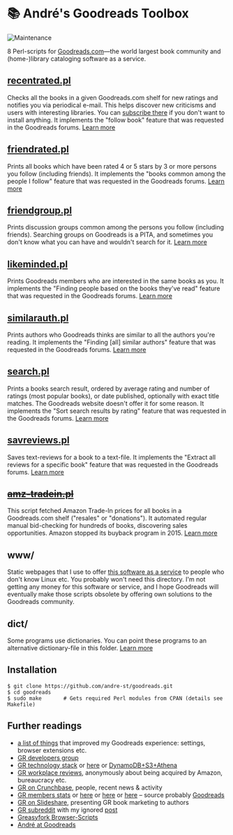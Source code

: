 # :books: André's Goodreads Toolbox

![Maintenance](https://img.shields.io/maintenance/yes/2019.svg)

8 Perl-scripts for [Goodreads.com](http://www.goodreads.com/)—the world largest book community 
and (home-)library cataloging software as a service.


## [recentrated.pl](recentrated.md)

Checks all the books in a given Goodreads.com shelf for new ratings and notifies you
via periodical e-mail. This helps discover new criticisms and users with interesting 
libraries. You can [subscribe there](https://andre-st.github.io/goodreads/) if you 
don't want to install anything.
It implements the "follow book" feature that was requested in the Goodreads forums. 
[Learn more](recentrated.md)


## [friendrated.pl](friendrated.md)

Prints all books which have been rated 4 or 5 stars by 3 or more persons you
follow (including friends). It implements the "books common
among the people I follow" feature that was requested in the Goodreads forums.
[Learn more](friendrated.md)


## [friendgroup.pl](friendgroup.md)

Prints discussion groups common among the persons you follow (including friends).
Searching groups on Goodreads is a PITA, and sometimes you don't know what you can have 
and wouldn't search for it. [Learn more](friendgroup.md)


## [likeminded.pl](likeminded.md)

Prints Goodreads members who are interested in the same books as you.
It implements the "Finding people based on the books they've read"
feature that was requested in the Goodreads forums.
[Learn more](likeminded.md)


## [similarauth.pl](similarauth.md)

Prints authors who Goodreads thinks are similar to all the authors you're reading.
It implements the "Finding [all] similar authors" feature that was requested in the 
Goodreads forums.
[Learn more](similarauth.md)


## [search.pl](search.md)

Prints a books search result, ordered by average rating and number of ratings 
(most popular books), or date published, optionally with exact title matches. 
The Goodreads website doesn't offer it for some reason.
It implements the "Sort search results by rating" feature that was requested 
in the Goodreads forums.
[Learn more](search.md)


## [savreviews.pl](savreviews.md)

Saves text-reviews for a book to a text-file. It implements the "Extract all 
reviews for a specific book" feature that was requested in the Goodreads forums.
[Learn more](savreviews.md)


## ~~[amz-tradein.pl](amz-tradein.md)~~

This script fetched Amazon Trade-In prices for all books in a Goodreads.com
shelf ("resales" or "donations"). It automated regular manual bid-checking for 
hundreds of books, discovering sales opportunities. Amazon stopped its buyback 
program in 2015.
[Learn more](amz-tradein.md)


## www/

Static webpages that I use to offer [this software as a service](https://andre-st.github.io/goodreads/) 
to people who don't know Linux etc. 
You probably won't need this directory.
I'm not getting any money for this software or service, 
and I hope Goodreads will eventually make those scripts obsolete
by offering own solutions to the Goodreads community.


## dict/

Some programs use dictionaries. You can point these programs to an
alternative dictionary-file in this folder.
[Learn more](dict/README.md)


## Installation

```console
$ git clone https://github.com/andre-st/goodreads.git
$ cd goodreads
$ sudo make       # Gets required Perl modules from CPAN (details see Makefile)
```


## Further readings

- [a list of things](GOODTIPS.md) that improved my Goodreads experience: settings, browser extensions etc.
- [GR developers group](https://www.goodreads.com/group/show/8095-goodreads-developers)
- [GR technology stack](https://www.goodreads.com/jobs?id=597248#openPositions) or [here](https://www.glasswaves.co/selected_projects.txt) or [DynamoDB+S3+Athena](https://aws.amazon.com/blogs/big-data/how-goodreads-offloads-amazon-dynamodb-tables-to-amazon-s3-and-queries-them-using-amazon-athena/)
- [GR workplace reviews](https://www.glassdoor.com/Reviews/Goodreads-Reviews-E684833.htm), anonymously about being acquired by Amazon, bureaucracy etc.
- [GR on Crunchbase](https://www.crunchbase.com/organization/goodreads), people, recent news & activity 
- [GR members stats](https://www.statista.com/search/?q=goodreads&qKat=search) or [here](https://qz.com/1106341/most-women-reading-self-help-books-are-getting-advice-from-men/) or [here](https://onlinelibrary.wiley.com/doi/abs/10.1002/asi.23733) or [here](http://www.amphoraepublishing.com/wp-content/uploads/2017/06/Goodreads-Research.pdf) – source probably [Goodreads](https://www.goodreads.com/about/us)
- [GR on Slideshare](https://www.slideshare.net/GoodreadsPresentations/presentations), presenting GR book marketing to authors
- [GR subreddit](https://www.reddit.com/r/goodreads/) with my ignored [post](https://www.reddit.com/r/goodreads/comments/9i9qhe/andres_toolbox_find_likeminded_users_subscribe_to/)
- [Greasyfork Browser-Scripts](https://greasyfork.org/en/scripts/by-site/goodreads.com)
- [André at Goodreads](https://www.goodreads.com/user/show/18418712-andr)

